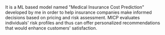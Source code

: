 It is a ML based model named "Medical Insurance Cost Prediction" developed by me in order to help insurance companies make informed decisions based on pricing and risk assessment.
 MICP evaluates individuals' risk profiles and thus can offer personalized recommendations that would enhance customers' satisfaction.
